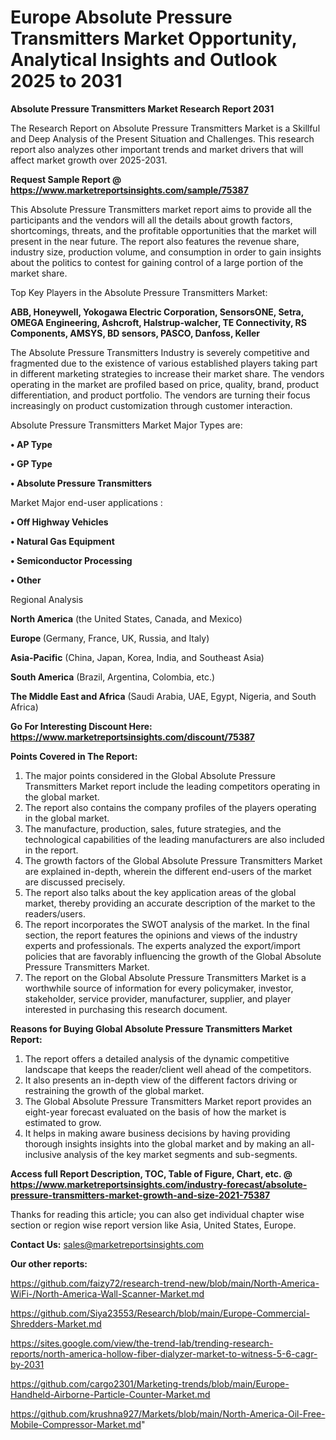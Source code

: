   # Europe Absolute Pressure Transmitters Market Opportunity, Analytical Insights and Outlook 2025 to 2031

<strong>Absolute Pressure Transmitters Market Research Report 2031</strong>

The Research Report on Absolute Pressure Transmitters Market is a Skillful and Deep Analysis of the Present Situation and Challenges. This research report also analyzes other important trends and market drivers that will affect market growth over 2025-2031.

<strong>Request Sample Report @ <a href=https://www.marketreportsinsights.com/sample/75387>https://www.marketreportsinsights.com/sample/75387</a></strong>

This Absolute Pressure Transmitters market report aims to provide all the participants and the vendors will all the details about growth factors, shortcomings, threats, and the profitable opportunities that the market will present in the near future. The report also features the revenue share, industry size, production volume, and consumption in order to gain insights about the politics to contest for gaining control of a large portion of the market share.

Top Key Players in the Absolute Pressure Transmitters Market:

<strong>ABB, Honeywell, Yokogawa Electric Corporation, SensorsONE, Setra, OMEGA Engineering, Ashcroft, Halstrup-walcher, TE Connectivity, RS Components, AMSYS, BD sensors, PASCO, Danfoss, Keller</strong>

The Absolute Pressure Transmitters Industry is severely competitive and fragmented due to the existence of various established players taking part in different marketing strategies to increase their market share. The vendors operating in the market are profiled based on price, quality, brand, product differentiation, and product portfolio. The vendors are turning their focus increasingly on product customization through customer interaction.

Absolute Pressure Transmitters Market Major Types are:

<strong>• AP Type

• GP Type

• Absolute Pressure Transmitters</strong>

Market Major end-user applications :

<strong>• Off Highway Vehicles

• Natural Gas Equipment

• Semiconductor Processing

• Other</strong>

Regional Analysis

</u><strong><b>North America</b></strong> (the United States, Canada, and Mexico)

<strong><b>Europe </b></strong>(Germany, France, UK, Russia, and Italy)

<strong><b>Asia-Pacific</b></strong> (China, Japan, Korea, India, and Southeast Asia)

<strong><b>South America</b></strong> (Brazil, Argentina, Colombia, etc.)

<strong><b>The Middle East and Africa</b></strong> (Saudi Arabia, UAE, Egypt, Nigeria, and South Africa)

<strong>Go For Interesting Discount Here: <a href=https://www.marketreportsinsights.com/discount/75387>https://www.marketreportsinsights.com/discount/75387</a></strong>

<strong>Points Covered in The Report:</strong>
<ol>
  <li>The major points considered in the Global Absolute Pressure Transmitters Market report include the leading competitors operating in the global market.</li>
  <li>The report also contains the company profiles of the players operating in the global market.</li>
  <li>The manufacture, production, sales, future strategies, and the technological capabilities of the leading manufacturers are also included in the report.</li>
  <li>The growth factors of the Global Absolute Pressure Transmitters Market are explained in-depth, wherein the different end-users of the market are discussed precisely.</li>
  <li>The report also talks about the key application areas of the global market, thereby providing an accurate description of the market to the readers/users.</li>
  <li>The report incorporates the SWOT analysis of the market. In the final section, the report features the opinions and views of the industry experts and professionals. The experts analyzed the export/import policies that are favorably influencing the growth of the Global Absolute Pressure Transmitters Market.</li>
  <li>The report on the Global Absolute Pressure Transmitters Market is a worthwhile source of information for every policymaker, investor, stakeholder, service provider, manufacturer, supplier, and player interested in purchasing this research document.</li>
</ol>
<strong>Reasons for Buying Global Absolute Pressure Transmitters Market Report:</strong>

<ol>
  <li>The report offers a detailed analysis of the dynamic competitive landscape that keeps the reader/client well ahead of the competitors.</li>
  <li>It also presents an in-depth view of the different factors driving or restraining the growth of the global market.</li>
  <li>The Global Absolute Pressure Transmitters Market report provides an eight-year forecast evaluated on the basis of how the market is estimated to grow.</li>
  <li>It helps in making aware business decisions by having providing thorough insights insights into the global market and by making an all-inclusive analysis of the key market segments and sub-segments.</li>
</ol>
<strong>Access full Report Description, TOC, Table of Figure, Chart, etc. @ <a href=https://www.marketreportsinsights.com/industry-forecast/absolute-pressure-transmitters-market-growth-and-size-2021-75387>https://www.marketreportsinsights.com/industry-forecast/absolute-pressure-transmitters-market-growth-and-size-2021-75387</a></strong>


Thanks for reading this article; you can also get individual chapter wise section or region wise report version like Asia, United States, Europe.

<strong>Contact Us:</strong>
sales@marketreportsinsights.com

<strong>Our other reports:</strong>

<a href=https://github.com/faizy72/research-trend-new/blob/main/North-America-WiFi-/North-America-Wall-Scanner-Market.md>https://github.com/faizy72/research-trend-new/blob/main/North-America-WiFi-/North-America-Wall-Scanner-Market.md</a>

<a href=https://github.com/Siya23553/Research/blob/main/Europe-Commercial-Shredders-Market.md>https://github.com/Siya23553/Research/blob/main/Europe-Commercial-Shredders-Market.md</a>

<a href=https://sites.google.com/view/the-trend-lab/trending-research-reports/north-america-hollow-fiber-dialyzer-market-to-witness-5-6-cagr-by-2031>https://sites.google.com/view/the-trend-lab/trending-research-reports/north-america-hollow-fiber-dialyzer-market-to-witness-5-6-cagr-by-2031</a>

<a href=https://github.com/cargo2301/Marketing-trends/blob/main/Europe-Handheld-Airborne-Particle-Counter-Market.md>https://github.com/cargo2301/Marketing-trends/blob/main/Europe-Handheld-Airborne-Particle-Counter-Market.md</a>

<a href=https://github.com/krushna927/Markets/blob/main/North-America-Oil-Free-Mobile-Compressor-Market.md>https://github.com/krushna927/Markets/blob/main/North-America-Oil-Free-Mobile-Compressor-Market.md</a>"

